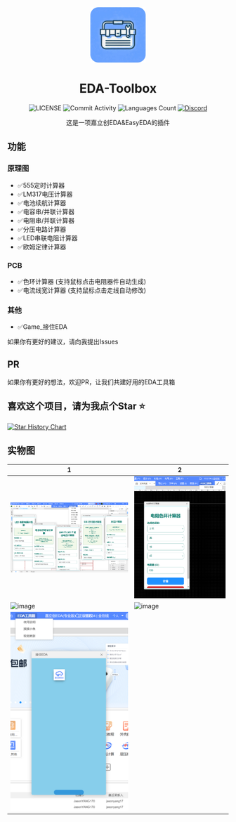 <div align="center">
<img src="/images/toolbox.jpg"width="25%" height="auto" >
    <h1>EDA-Toolbox</h1>


![LICENSE](https://img.shields.io/github/license/JasonYANG170/EDA-Toolbox?label=License&style=for-the-badge)
![Commit Activity](https://img.shields.io/github/commit-activity/w/JasonYANG170/EDA-Toolbox?style=for-the-badge&color=yellow)
![Languages Count](https://img.shields.io/github/languages/count/JasonYANG170/EDA-Toolbox?logo=javascript&style=for-the-badge)
[![Discord](https://img.shields.io/discord/978108215499816980?style=social&logo=discord&label=echosec)](https://discord.com/invite/az3ceRmgVe)




这是一项嘉立创EDA&EasyEDA的插件

</div>


## 功能
### 原理图
- ✅555定时计算器
- ✅LM317电压计算器
- ✅电池续航计算器
- ✅电容串/并联计算器
- ✅电阻串/并联计算器
- ✅分压电路计算器
- ✅LED串联电阻计算器
- ✅欧姆定律计算器
### PCB
- ✅色环计算器 (支持鼠标点击电阻器件自动生成)
- ✅电流线宽计算器 (支持鼠标点击走线自动修改)
### 其他
- ✅Game_接住EDA

如果你有更好的建议，请向我提出Issues

## PR
如果你有更好的想法，欢迎PR，让我们共建好用的EDA工具箱

## 喜欢这个项目，请为我点个Star ⭐

[![Star History Chart](https://api.star-history.com/svg?repos=JasonYANG170/EDA-Toolbox&type=Date)](https://star-history.com/#star-history/star-history&Date)



## 实物图

| 1 | 2 |
| --- | --- |
| ![img_1.png](img_1.png)|![img.png](img.png)|
| ![image](https://github.com/user-attachments/assets/5ba5c629-ddac-4ab8-85f6-f9dcd089576e) | ![image](https://github.com/user-attachments/assets/b2f88c65-cbd2-4d12-b970-0e8c7623828a) |
| ![img_2.png](img_2.png)||
